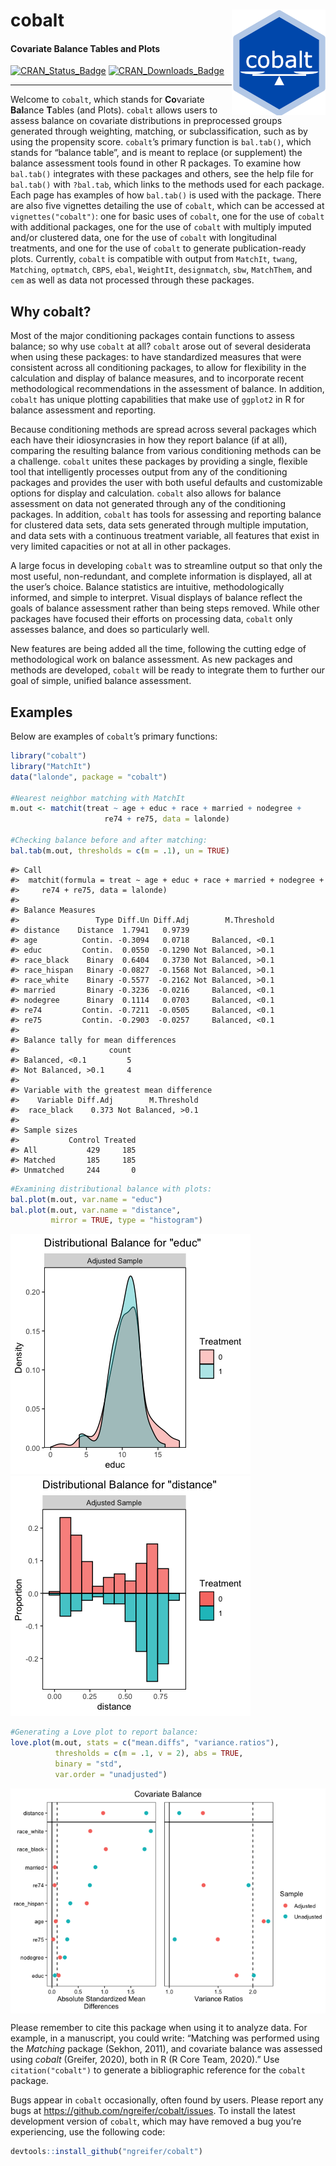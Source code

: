 
<!-- README.md is generated from README.Rmd. Please edit that file -->

# cobalt <img src="inst/figures/cobalt-logo.png" align="right" width="150"/>

#### Covariate Balance Tables and Plots

[![CRAN\_Status\_Badge](https://img.shields.io/cran/v/cobalt?color=%230047ab)](https://cran.r-project.org/package=cobalt)
[![CRAN\_Downloads\_Badge](http://cranlogs.r-pkg.org/badges/cobalt?color=%230047ab)](https://cran.r-project.org/package=cobalt)

-----

Welcome to `cobalt`, which stands for **Co**variate **Bal**ance
**T**ables (and Plots). `cobalt` allows users to assess balance on
covariate distributions in preprocessed groups generated through
weighting, matching, or subclassification, such as by using the
propensity score. `cobalt`’s primary function is `bal.tab()`, which
stands for “balance table”, and is meant to replace (or supplement) the
balance assessment tools found in other R packages. To examine how
`bal.tab()` integrates with these packages and others, see the help file
for `bal.tab()` with `?bal.tab`, which links to the methods used for
each package. Each page has examples of how `bal.tab()` is used with the
package. There are also five vignettes detailing the use of `cobalt`,
which can be accessed at `vignettes("cobalt")`: one for basic uses of
`cobalt`, one for the use of `cobalt` with additional packages, one for
the use of `cobalt` with multiply imputed and/or clustered data, one for
the use of `cobalt` with longitudinal treatments, and one for the use of
`cobalt` to generate publication-ready plots. Currently, `cobalt` is
compatible with output from `MatchIt`, `twang`, `Matching`, `optmatch`,
`CBPS`, `ebal`, `WeightIt`, `designmatch`, `sbw`, `MatchThem`, and `cem`
as well as data not processed through these packages.

## Why cobalt?

Most of the major conditioning packages contain functions to assess
balance; so why use `cobalt` at all? `cobalt` arose out of several
desiderata when using these packages: to have standardized measures that
were consistent across all conditioning packages, to allow for
flexibility in the calculation and display of balance measures, and to
incorporate recent methodological recommendations in the assessment of
balance. In addition, `cobalt` has unique plotting capabilities that
make use of `ggplot2` in R for balance assessment and reporting.

Because conditioning methods are spread across several packages which
each have their idiosyncrasies in how they report balance (if at all),
comparing the resulting balance from various conditioning methods can be
a challenge. `cobalt` unites these packages by providing a single,
flexible tool that intelligently processes output from any of the
conditioning packages and provides the user with both useful defaults
and customizable options for display and calculation. `cobalt` also
allows for balance assessment on data not generated through any of the
conditioning packages. In addition, `cobalt` has tools for assessing and
reporting balance for clustered data sets, data sets generated through
multiple imputation, and data sets with a continuous treatment variable,
all features that exist in very limited capacities or not at all in
other packages.

A large focus in developing `cobalt` was to streamline output so that
only the most useful, non-redundant, and complete information is
displayed, all at the user’s choice. Balance statistics are intuitive,
methodologically informed, and simple to interpret. Visual displays of
balance reflect the goals of balance assessment rather than being steps
removed. While other packages have focused their efforts on processing
data, `cobalt` only assesses balance, and does so particularly well.

New features are being added all the time, following the cutting edge of
methodological work on balance assessment. As new packages and methods
are developed, `cobalt` will be ready to integrate them to further our
goal of simple, unified balance assessment.

## Examples

Below are examples of `cobalt`’s primary functions:

``` r
library("cobalt")
library("MatchIt")
data("lalonde", package = "cobalt")

#Nearest neighbor matching with MatchIt
m.out <- matchit(treat ~ age + educ + race + married + nodegree +
                     re74 + re75, data = lalonde)

#Checking balance before and after matching:
bal.tab(m.out, thresholds = c(m = .1), un = TRUE)
```

    #> Call
    #>  matchit(formula = treat ~ age + educ + race + married + nodegree + 
    #>     re74 + re75, data = lalonde)
    #> 
    #> Balance Measures
    #>                 Type Diff.Un Diff.Adj        M.Threshold
    #> distance    Distance  1.7941   0.9739                   
    #> age          Contin. -0.3094   0.0718     Balanced, <0.1
    #> educ         Contin.  0.0550  -0.1290 Not Balanced, >0.1
    #> race_black    Binary  0.6404   0.3730 Not Balanced, >0.1
    #> race_hispan   Binary -0.0827  -0.1568 Not Balanced, >0.1
    #> race_white    Binary -0.5577  -0.2162 Not Balanced, >0.1
    #> married       Binary -0.3236  -0.0216     Balanced, <0.1
    #> nodegree      Binary  0.1114   0.0703     Balanced, <0.1
    #> re74         Contin. -0.7211  -0.0505     Balanced, <0.1
    #> re75         Contin. -0.2903  -0.0257     Balanced, <0.1
    #> 
    #> Balance tally for mean differences
    #>                    count
    #> Balanced, <0.1         5
    #> Not Balanced, >0.1     4
    #> 
    #> Variable with the greatest mean difference
    #>    Variable Diff.Adj        M.Threshold
    #>  race_black    0.373 Not Balanced, >0.1
    #> 
    #> Sample sizes
    #>           Control Treated
    #> All           429     185
    #> Matched       185     185
    #> Unmatched     244       0

``` r
#Examining distributional balance with plots:
bal.plot(m.out, var.name = "educ")
bal.plot(m.out, var.name = "distance",
         mirror = TRUE, type = "histogram")
```

![](inst/figures/README-unnamed-chunk-3-1.png)
![](inst/figures/README-unnamed-chunk-3-2.png)

``` r
#Generating a Love plot to report balance:
love.plot(m.out, stats = c("mean.diffs", "variance.ratios"),
          thresholds = c(m = .1, v = 2), abs = TRUE, 
          binary = "std",
          var.order = "unadjusted")
```

<img src="inst/figures/README-unnamed-chunk-4-1.png" style="display: block; margin: auto;" />

Please remember to cite this package when using it to analyze data. For
example, in a manuscript, you could write: “Matching was performed using
the *Matching* package (Sekhon, 2011), and covariate balance was
assessed using *cobalt* (Greifer, 2020), both in R (R Core Team, 2020).”
Use `citation("cobalt")` to generate a bibliographic reference for the
`cobalt` package.

Bugs appear in `cobalt` occasionally, often found by users. Please
report any bugs at <https://github.com/ngreifer/cobalt/issues>. To
install the latest development version of `cobalt`, which may have
removed a bug you’re experiencing, use the following code:

``` r
devtools::install_github("ngreifer/cobalt")
```
